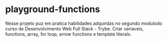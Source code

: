 # playground-functions

Nesse projeto puz em pratica habilidades adquirdas no segundo modulodo curso de Desenvolvimento Web Full Stack - Trybe. 
Criar variaveis, functions, array, for loop, arrow functions e template literals.
